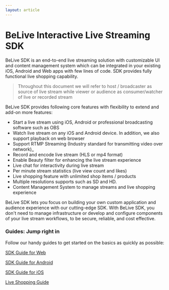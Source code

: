 ```yaml
---
layout: article
---
```



# BeLive Interactive Live Streaming SDK

BeLive SDK is an end-to-end live streaming solution with customizable UI and content management system which can be integrated in your existing iOS, Android and Web apps with few lines of code. SDK provides fully functional live shopping capability.

> Throughout this document we will refer to host / broadcaster as source of live stream while viewer or audience as consumer/watcher of live or recorded stream


BeLive SDK provides following core features with flexibility to extend and add-on more features:

* Start a live stream using iOS, Android or professional broadcasting software such as OBS
* Watch live stream on any iOS and Android device. In addition, we also support playback on web browser
* Support RTMP Streaming (Industry standard for transmitting video over network)\_
* Record and encode live stream (HLS or mp4 format)
* Enable Beauty filter for enhancing the live stream experience
* Live chat for interactivity during live stream
* Per minute stream statistics (live view count and likes)
* Live shopping feature with unlimited shop items / products
* Multiple resolutions supports such as SD and HD.
* Content Management System to manage streams and live shopping experience

BeLive SDK lets you focus on building your own custom application and audience experience with our cutting-edge SDK. With BeLive SDK, you don't need to manage infrastructure or develop and configure components of your live stream workflows, to be secure, reliable, and cost effective.


### Guides: Jump right in

Follow our handy guides to get started on the basics as quickly as possible:

[SDK Guide for Web](sdk-guide-for-web.md)

[SDK Guide for Android](sdk-guide-for-android.md)

[SDK Guide for iOS](sdk-guide-for-ios.md)

[Live Shopping Guide](live-shopping-guide.md)
